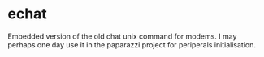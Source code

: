 echat
=====

Embedded version of the old chat unix command for modems.
I may perhaps one day use it in the paparazzi project for periperals initialisation.
